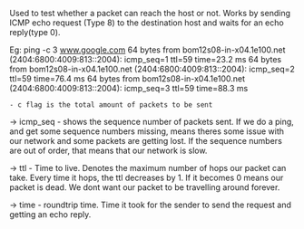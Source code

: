 Used to test whether a packet can reach the host or not. Works by sending ICMP echo request (Type 8) to the destination host and waits for an echo reply(type 0). 

Eg: ping -c 3 www.google.com
64 bytes from bom12s08-in-x04.1e100.net (2404:6800:4009:813::2004): icmp_seq=1 ttl=59 time=23.2 ms
64 bytes from bom12s08-in-x04.1e100.net (2404:6800:4009:813::2004): icmp_seq=2 ttl=59 time=76.4 ms
64 bytes from bom12s08-in-x04.1e100.net (2404:6800:4009:813::2004): icmp_seq=3 ttl=59 time=88.3 ms

	- c flag is the total amount of packets to be sent

	

-> icmp_seq -  shows the sequence number of packets sent. If we do a ping, and get some sequence numbers missing, means theres some issue with our network and some packets are getting lost. If the sequence numbers are out of order, that means that our network is slow. 

-> ttl - Time to live. Denotes the maximum number of hops our packet can take. Every time it hops, the ttl decreases by 1. If it becomes 0 means our packet is dead. We dont want our packet to be travelling around forever.

-> time - roundtrip time. Time it took for the sender to send the request and getting an echo reply. 